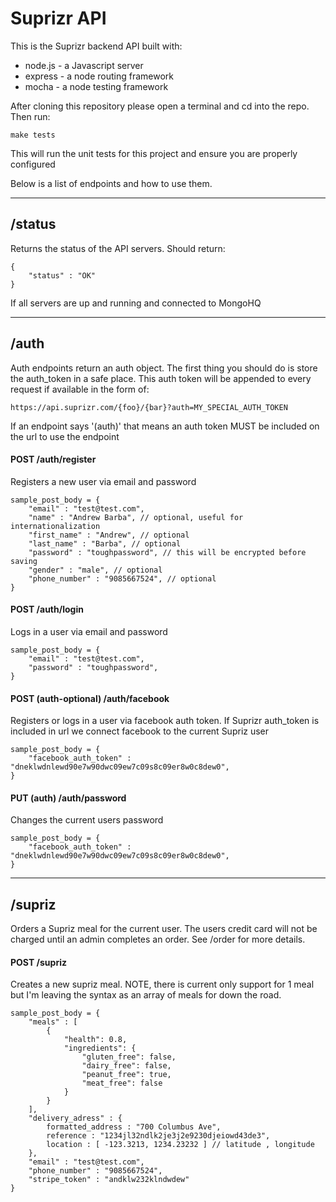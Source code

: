 Suprizr API
==========

This is the Suprizr backend API built with:
* node.js - a Javascript server
* express - a node routing framework
* mocha - a node testing framework

After cloning this repository please open a terminal and cd into the repo. Then run:
	
	make tests

This will run the unit tests for this project and ensure you are properly configured

Below is a list of endpoints and how to use them.

- - -

/status
----
Returns the status of the API servers. Should return:

	{
		"status" : "OK"
	}

If all servers are up and running and connected to MongoHQ

- - -

/auth
----
Auth endpoints return an auth object. The first thing you should do is store the auth_token in a safe place. This auth token will be appended to every request if available in the form of:

	https://api.suprizr.com/{foo}/{bar}?auth=MY_SPECIAL_AUTH_TOKEN

If an endpoint says '(auth)' that means an auth token MUST be included on the url to use the endpoint

#### POST /auth/register
Registers a new user via email and password

	sample_post_body = {
		"email" : "test@test.com",
		"name" : "Andrew Barba", // optional, useful for internationalization
		"first_name" : "Andrew", // optional
		"last_name" : "Barba", // optional
		"password" : "toughpassword", // this will be encrypted before saving
		"gender" : "male", // optional
		"phone_number" : "9085667524", // optional
	}

#### POST /auth/login
Logs in a user via email and password

	sample_post_body = {
		"email" : "test@test.com",
		"password" : "toughpassword",
	}

#### POST (auth-optional) /auth/facebook
Registers or logs in a user via facebook auth token. If Suprizr auth_token is included in url we connect facebook to the current Supriz user
	
	sample_post_body = {
		"facebook_auth_token" : "dneklwdnlewd90e7w90dwc09ew7c09s8c09er8w0c8dew0",
	}

#### PUT (auth) /auth/password
Changes the current users password
	
	sample_post_body = {
		"facebook_auth_token" : "dneklwdnlewd90e7w90dwc09ew7c09s8c09er8w0c8dew0",
	}

- - - 

/supriz
----
Orders a Supriz meal for the current user. The users credit card will not be charged until an admin completes an order. See /order for more details.

#### POST /supriz
Creates a new supriz meal. NOTE, there is current only support for 1 meal but I'm leaving the syntax as an array of meals for down the road.

	sample_post_body = {
		"meals" : [
		    {
		        "health": 0.8,
		        "ingredients": {
		            "gluten_free": false,
		            "dairy_free": false,
		            "peanut_free": true,
		            "meat_free": false
		        } 
		    }
		],
		"delivery_adress" : {
		    formatted_address : "700 Columbus Ave",
		    reference : "1234jl32ndlk2je3j2e9230djeiowd43de3",
		    location : [ -123.3213, 1234.23232 ] // latitude , longitude
		},
		"email" : "test@test.com",
		"phone_number" : "9085667524",
		"stripe_token" : "andklw232klndwdew"
	}
